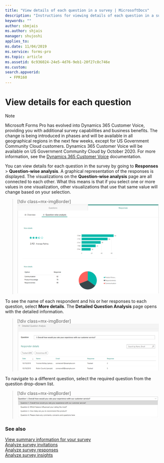 ```yaml
---
title: "View details of each question in a survey | MicrosoftDocs"
description: "Instructions for viewing details of each question in a survey"
keywords: ""
author: sbmjais
ms.author: shjais
manager: shujoshi
applies_to: 
ms.date: 11/04/2019
ms.service: forms-pro
ms.topic: article
ms.assetid: 6c936024-24e5-4d76-9eb1-20f27c8c746e
ms.custom: 
search.appverid:
  - FPR160
---
```


# View details for each question

> [!NOTE]
> Microsoft Forms Pro has evolved into Dynamics 365 Customer Voice, providing you with additional survey capabilities and business benefits. The change is being introduced in phases and will be available in all geographical regions in the next few weeks, except for US Government Community Cloud customers. Dynamics 365 Customer Voice will be available on US Government Community Cloud by October 2020. For more information, see the [Dynamics 365 Customer Voice](https://go.microsoft.com/fwlink/p/?linkid=2128357) documentation.

You can view details for each question in the survey by going to **Responses** &gt; **Question-wise analysis**. A graphical representation of the responses is displayed. The visualizations on the **Question-wise analysis** page are all connected to each other. What this means is that if you select one or more values in one visualization, other visualizations that use that same value will change based on your selection.

> [!div class=mx-imgBorder]
> ![Question responses summary](media/ques-responses.png "Question responses summary")

To see the name of each respondent and his or her responses to each question, select **More details**. The **Detailed Question Analysis** page opens with the detailed information.

> [!div class=mx-imgBorder]
> ![Detailed Question Analysis page](media/detail-ques-analysis.png "Detailed Question Analysis page")

To navigate to a different question, select the required question from the question drop-down list.

> [!div class=mx-imgBorder]
> ![Navigate to a different question](media/navigate-ques.png "Navigate to a different question")

### See also

[View summary information for your survey](view-summary-information.md)<br>
[Analyze survey invitations](analyze-survey-invitations.md)<br>
[Analyze survey responses](analyze-survey-responses.md)<br>
[Analyze survey insights](analyze-survey-insights.md)
